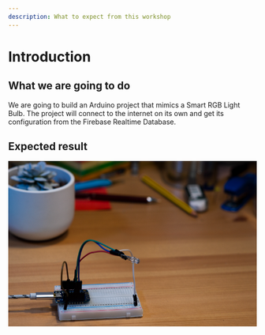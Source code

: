 ```yaml
---
description: What to expect from this workshop
---
```


# Introduction

## What we are going to do

We are going to build an Arduino project that mimics a Smart RGB Light Bulb. The project will connect to the internet on its own and get its configuration from the Firebase Realtime Database.

## Expected result

![](../.gitbook/assets/result%20%281%29.png)

